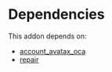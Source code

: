 # Dependencies

This addon depends on:

- [account_avatax_oca](https://github.com/bringout/oca-financial)
- [repair](https://github.com/bringout/oca-ocb-core/tree/3269462e6a0442fbf5ae30a27b3c18135ac733b9/odoo-bringout-oca-ocb-repair)
